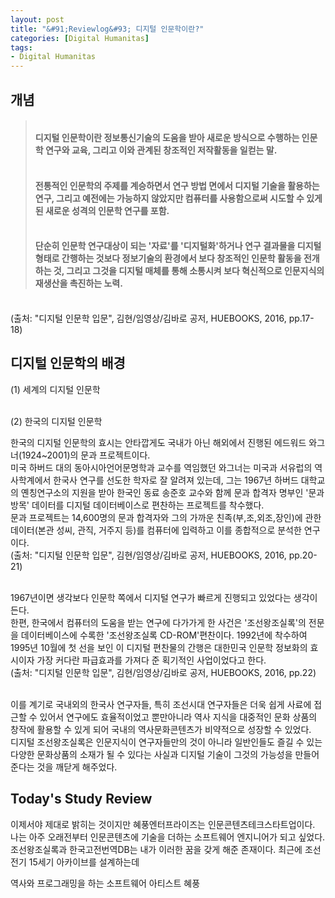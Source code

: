 ```yaml
---
layout: post
title: "&#91;Reviewlog&#93; 디지털 인문학이란?"
categories: [Digital Humanitas]
tags: 
- Digital Humanitas
---
```


## 개념

> #### <br>디지털 인문학이란 정보통신기술의 도움을 받아 새로운 방식으로 수행하는 인문학 연구와 교육, 그리고 이와 관계된 창조적인 저작활동을 일컫는 말.
> #### <br>전통적인 인문학의 주제를 계승하면서 연구 방법 면에서 디지털 기술을 활용하는 연구, 그리고 예전에는 가능하지 않았지만 컴퓨터를 사용함으로써 시도할 수 있게 된 새로운 성격의 인문학 연구를 포함.
> #### <br>단순히 인문학 연구대상이 되는 '자료'를 '디지털화'하거나 연구 결과물을 디지털 형태로 간행하는 것보다 정보기술의 환경에서 보다 창조적인 인문학 활동을 전개하는 것, 그리고 그것을 디지털 매체를 통해 소통시켜 보다 혁신적으로 인문지식의 재생산을 촉진하는 노력.
<br>(출처: "디지털 인문학 입문", 김현/임영상/김바로 공저, HUEBOOKS, 2016, pp.17-18)

## 디지털 인문학의 배경

(1) 세계의 디지털 인문학

<br>
(2) 한국의 디지털 인문학

한국의 디지털 인문학의 효시는 안타깝게도 국내가 아닌 해외에서 진행된 에드워드 와그너(1924~2001)의 문과 프로젝트이다. 
<br>미국 하버드 대의 동아시아언어문명학과 교수를 역임했던 와그너는 미국과 서유럽의 역사학계에서 한국사 연구를 선도한 학자로 잘 알려져 있는데, 그는 1967년 하버드 대학교의 옌칭연구소의 지원을 받아 한국인 동료 송준호 교수와 함께 문과 합격자 명부인 '문과방목' 데이터를 디지털 데이터베이스로 편찬하는 프로젝트를 착수했다. 
<br>문과 프로젝트는 14,600명의 문과 합격자와 그의 가까운 친족(부,조,외조,장인)에 관한 데이터(본관 성씨, 관직, 거주지 등)를 컴퓨터에 입력하고 이를 종합적으로 분석한 연구이다. 
<br>(출처: "디지털 인문학 입문", 김현/임영상/김바로 공저, HUEBOOKS, 2016, pp.20-21)

<br>1967년이면 생각보다 인문학 쪽에서 디지털 연구가 빠르게 진행되고 있었다는 생각이 든다. 
<br>한편, 한국에서 컴퓨터의 도움을 받는 연구에 다가가게 한 사건은 '조선왕조실록'의 전문을 데이터베이스에 수록한 '조선왕조실록 CD-ROM'편찬이다. 1992년에 착수하여 1995년 10월에 첫 선을 보인 이 디지털 편찬물의 간행은 대한민국 인문학 정보화의 효시이자 가장 커다란 파급효과를 가져다 준 획기적인 사업이었다고 한다.
<br>(출처: "디지털 인문학 입문", 김현/임영상/김바로 공저, HUEBOOKS, 2016, pp.22)

<br>이를 계기로 국내외의 한국사 연구자들, 특히 조선시대 연구자들은 더욱 쉽게 사료에 접근할 수 있어서 연구에도 효율적이었고 뿐만아니라 역사 지식을 대중적인 문화 상품의 창작에 활용할 수 있게 되어 국내의 역사문화콘텐츠가 비약적으로 성장할 수 있었다. 
<br>디지털 조선왕조실록은 인문지식이 연구자들만의 것이 아니라 일반인들도 즐길 수 있는 다양한 문화상품의 소재가 될 수 있다는 사실과 디지털 기술이 그것의 가능성을 만들어 준다는 것을 깨닫게 해주었다. 
<br>


## Today's Study Review

이제서야 제대로 밝히는 것이지만 혜풍엔터프라이즈는 인문콘텐츠테크스타트업이다. 나는 아주 오래전부터 인문콘텐츠에 기술을 더하는 소프트웨어 엔지니어가 되고 싶었다. 
조선왕조실록과 한국고전번역DB는 내가 이러한 꿈을 갖게 해준 존재이다. 
최근에 조선 전기 15세기 아카이브를 설계하는데 










역사와 프로그래밍을 하는 소프트웨어 아티스트 혜풍

